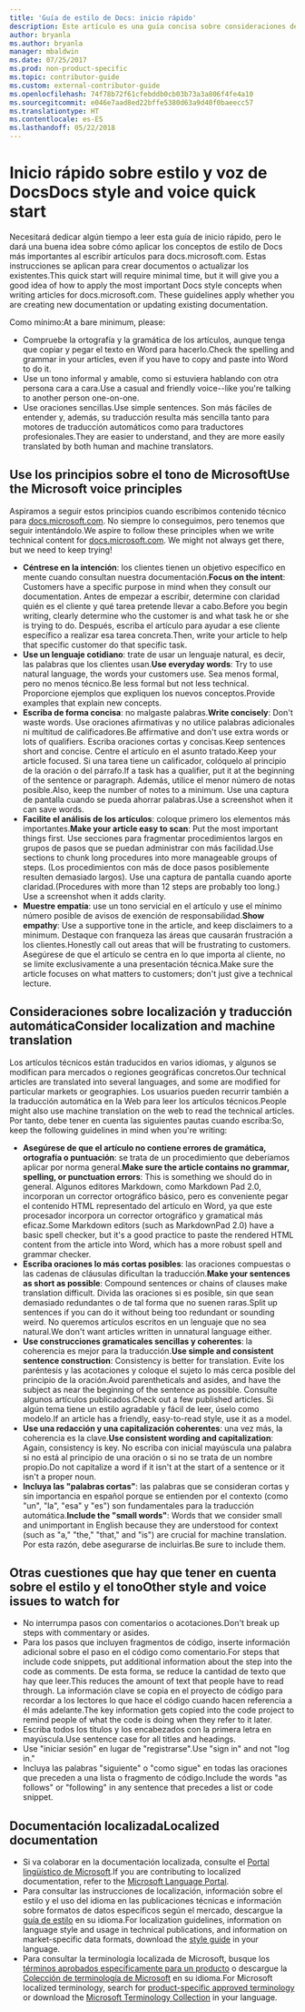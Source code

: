 ```yaml
---
title: 'Guía de estilo de Docs: inicio rápido'
description: Este artículo es una guía concisa sobre consideraciones de estilo, que solo contiene los temas básicos de introducción a docs.microsoft.com.
author: bryanla
ms.author: bryanla
manager: mbaldwin
ms.date: 07/25/2017
ms.prod: non-product-specific
ms.topic: contributor-guide
ms.custom: external-contributor-guide
ms.openlocfilehash: 74f78b72f61cfebddb0cb03b73a3a806f4fe4a10
ms.sourcegitcommit: e046e7aad8ed22bffe5380d63a9d40f0baeecc57
ms.translationtype: HT
ms.contentlocale: es-ES
ms.lasthandoff: 05/22/2018
---
```

# <a name="docs-style-and-voice-quick-start"></a><span data-ttu-id="f850a-103">Inicio rápido sobre estilo y voz de Docs</span><span class="sxs-lookup"><span data-stu-id="f850a-103">Docs style and voice quick start</span></span>

<span data-ttu-id="f850a-104">Necesitará dedicar algún tiempo a leer esta guía de inicio rápido, pero le dará una buena idea sobre cómo aplicar los conceptos de estilo de Docs más importantes al escribir artículos para docs.microsoft.com. Estas instrucciones se aplican para crear documentos o actualizar los existentes.</span><span class="sxs-lookup"><span data-stu-id="f850a-104">This quick start will require minimal time, but it will give you a good idea of how to apply the most important Docs style concepts when writing articles for docs.microsoft.com. These guidelines apply whether you are creating new documentation or updating existing documentation.</span></span>

<span data-ttu-id="f850a-105">Como mínimo:</span><span class="sxs-lookup"><span data-stu-id="f850a-105">At a bare minimum, please:</span></span>

- <span data-ttu-id="f850a-106">Compruebe la ortografía y la gramática de los artículos, aunque tenga que copiar y pegar el texto en Word para hacerlo.</span><span class="sxs-lookup"><span data-stu-id="f850a-106">Check the spelling and grammar in your articles, even if you have to copy and paste into Word to do it.</span></span>
- <span data-ttu-id="f850a-107">Use un tono informal y amable, como si estuviera hablando con otra persona cara a cara.</span><span class="sxs-lookup"><span data-stu-id="f850a-107">Use a casual and friendly voice--like you're talking to another person one-on-one.</span></span>
- <span data-ttu-id="f850a-108">Use oraciones sencillas.</span><span class="sxs-lookup"><span data-stu-id="f850a-108">Use simple sentences.</span></span> <span data-ttu-id="f850a-109">Son más fáciles de entender y, además, su traducción resulta más sencilla tanto para motores de traducción automáticos como para traductores profesionales.</span><span class="sxs-lookup"><span data-stu-id="f850a-109">They are easier to understand, and they are more easily translated by both human and machine translators.</span></span>

## <a name="use-the-microsoft-voice-principles"></a><span data-ttu-id="f850a-110">Use los principios sobre el tono de Microsoft</span><span class="sxs-lookup"><span data-stu-id="f850a-110">Use the Microsoft voice principles</span></span>

<span data-ttu-id="f850a-111">Aspiramos a seguir estos principios cuando escribimos contenido técnico para [docs.microsoft.com](https://docs.microsoft.com). No siempre lo conseguimos, pero tenemos que seguir intentándolo.</span><span class="sxs-lookup"><span data-stu-id="f850a-111">We aspire to follow these principles when we write technical content for [docs.microsoft.com](https://docs.microsoft.com). We might not always get there, but we need to keep trying!</span></span>

- <span data-ttu-id="f850a-112">**Céntrese en la intención**: los clientes tienen un objetivo específico en mente cuando consultan nuestra documentación.</span><span class="sxs-lookup"><span data-stu-id="f850a-112">**Focus on the intent**: Customers have a specific purpose in mind when they consult our documentation.</span></span> <span data-ttu-id="f850a-113">Antes de empezar a escribir, determine con claridad quién es el cliente y qué tarea pretende llevar a cabo.</span><span class="sxs-lookup"><span data-stu-id="f850a-113">Before you begin writing, clearly determine who the customer is and what task he or she is trying to do.</span></span> <span data-ttu-id="f850a-114">Después, escriba el artículo para ayudar a ese cliente específico a realizar esa tarea concreta.</span><span class="sxs-lookup"><span data-stu-id="f850a-114">Then, write your article to help that specific customer do that specific task.</span></span>
- <span data-ttu-id="f850a-115">**Use un lenguaje cotidiano**: trate de usar un lenguaje natural, es decir, las palabras que los clientes usan.</span><span class="sxs-lookup"><span data-stu-id="f850a-115">**Use everyday words**: Try to use natural language, the words your customers use.</span></span> <span data-ttu-id="f850a-116">Sea menos formal, pero no menos técnico.</span><span class="sxs-lookup"><span data-stu-id="f850a-116">Be less formal but not less technical.</span></span> <span data-ttu-id="f850a-117">Proporcione ejemplos que expliquen los nuevos conceptos.</span><span class="sxs-lookup"><span data-stu-id="f850a-117">Provide examples that explain new concepts.</span></span>
- <span data-ttu-id="f850a-118">**Escriba de forma concisa**: no malgaste palabras.</span><span class="sxs-lookup"><span data-stu-id="f850a-118">**Write concisely**: Don't waste words.</span></span> <span data-ttu-id="f850a-119">Use oraciones afirmativas y no utilice palabras adicionales ni multitud de calificadores.</span><span class="sxs-lookup"><span data-stu-id="f850a-119">Be affirmative and don't use extra words or lots of qualifiers.</span></span> <span data-ttu-id="f850a-120">Escriba oraciones cortas y concisas.</span><span class="sxs-lookup"><span data-stu-id="f850a-120">Keep sentences short and concise.</span></span> <span data-ttu-id="f850a-121">Centre el artículo en el asunto tratado.</span><span class="sxs-lookup"><span data-stu-id="f850a-121">Keep your article focused.</span></span> <span data-ttu-id="f850a-122">Si una tarea tiene un calificador, colóquelo al principio de la oración o del párrafo.</span><span class="sxs-lookup"><span data-stu-id="f850a-122">If a task has a qualifier, put it at the beginning of the sentence or paragraph.</span></span> <span data-ttu-id="f850a-123">Además, utilice el menor número de notas posible.</span><span class="sxs-lookup"><span data-stu-id="f850a-123">Also, keep the number of notes to a minimum.</span></span> <span data-ttu-id="f850a-124">Use una captura de pantalla cuando se pueda ahorrar palabras.</span><span class="sxs-lookup"><span data-stu-id="f850a-124">Use a screenshot when it can save words.</span></span>
- <span data-ttu-id="f850a-125">**Facilite el análisis de los artículos**: coloque primero los elementos más importantes.</span><span class="sxs-lookup"><span data-stu-id="f850a-125">**Make your article easy to scan**: Put the most important things first.</span></span> <span data-ttu-id="f850a-126">Use secciones para fragmentar procedimientos largos en grupos de pasos que se puedan administrar con más facilidad.</span><span class="sxs-lookup"><span data-stu-id="f850a-126">Use sections to chunk long procedures into more manageable groups of steps.</span></span> <span data-ttu-id="f850a-127">(Los procedimientos con más de doce pasos posiblemente resulten demasiado largos). Use una captura de pantalla cuando aporte claridad.</span><span class="sxs-lookup"><span data-stu-id="f850a-127">(Procedures with more than 12 steps are probably too long.) Use a screenshot when it adds clarity.</span></span>
- <span data-ttu-id="f850a-128">**Muestre empatía**: use un tono servicial en el artículo y use el mínimo número posible de avisos de exención de responsabilidad.</span><span class="sxs-lookup"><span data-stu-id="f850a-128">**Show empathy**: Use a supportive tone in the article, and keep disclaimers to a minimum.</span></span> <span data-ttu-id="f850a-129">Destaque con franqueza las áreas que causarán frustración a los clientes.</span><span class="sxs-lookup"><span data-stu-id="f850a-129">Honestly call out areas that will be frustrating to customers.</span></span> <span data-ttu-id="f850a-130">Asegúrese de que el artículo se centra en lo que importa al cliente, no se limite exclusivamente a una presentación técnica.</span><span class="sxs-lookup"><span data-stu-id="f850a-130">Make sure the article focuses on what matters to customers; don't just give a technical lecture.</span></span>

## <a name="consider-localization-and-machine-translation"></a><span data-ttu-id="f850a-131">Consideraciones sobre localización y traducción automática</span><span class="sxs-lookup"><span data-stu-id="f850a-131">Consider localization and machine translation</span></span>

<span data-ttu-id="f850a-132">Los artículos técnicos están traducidos en varios idiomas, y algunos se modifican para mercados o regiones geográficas concretos.</span><span class="sxs-lookup"><span data-stu-id="f850a-132">Our technical articles are translated into several languages, and some are modified for particular markets or geographies.</span></span> <span data-ttu-id="f850a-133">Los usuarios pueden recurrir también a la traducción automática en la Web para leer los artículos técnicos.</span><span class="sxs-lookup"><span data-stu-id="f850a-133">People might also use machine translation on the web to read the technical articles.</span></span> <span data-ttu-id="f850a-134">Por tanto, debe tener en cuenta las siguientes pautas cuando escriba:</span><span class="sxs-lookup"><span data-stu-id="f850a-134">So, keep the following guidelines in mind when you're writing:</span></span>

- <span data-ttu-id="f850a-135">**Asegúrese de que el artículo no contiene errores de gramática, ortografía o puntuación**: se trata de un procedimiento que deberíamos aplicar por norma general.</span><span class="sxs-lookup"><span data-stu-id="f850a-135">**Make sure the article contains no grammar, spelling, or punctuation errors**: This is something we should do in general.</span></span> <span data-ttu-id="f850a-136">Algunos editores Markdown, como Markdown Pad 2.0, incorporan un corrector ortográfico básico, pero es conveniente pegar el contenido HTML representado del artículo en Word, ya que este procesador incorpora un corrector ortográfico y gramatical más eficaz.</span><span class="sxs-lookup"><span data-stu-id="f850a-136">Some Markdown editors (such as MarkdownPad 2.0) have a basic spell checker, but it's a good practice to paste the rendered HTML content from the article into Word, which has a more robust spell and grammar checker.</span></span>
- <span data-ttu-id="f850a-137">**Escriba oraciones lo más cortas posibles**: las oraciones compuestas o las cadenas de cláusulas dificultan la traducción.</span><span class="sxs-lookup"><span data-stu-id="f850a-137">**Make your sentences as short as possible**: Compound sentences or chains of clauses make translation difficult.</span></span> <span data-ttu-id="f850a-138">Divida las oraciones si es posible, sin que sean demasiado redundantes o de tal forma que no suenen raras.</span><span class="sxs-lookup"><span data-stu-id="f850a-138">Split up sentences if you can do it without being too redundant or sounding weird.</span></span> <span data-ttu-id="f850a-139">No queremos artículos escritos en un lenguaje que no sea natural.</span><span class="sxs-lookup"><span data-stu-id="f850a-139">We don't want articles written in unnatural language either.</span></span>
- <span data-ttu-id="f850a-140">**Use construcciones gramaticales sencillas y coherentes**: la coherencia es mejor para la traducción.</span><span class="sxs-lookup"><span data-stu-id="f850a-140">**Use simple and consistent sentence construction**: Consistency is better for translation.</span></span> <span data-ttu-id="f850a-141">Evite los paréntesis y las acotaciones y coloque el sujeto lo más cerca posible del principio de la oración.</span><span class="sxs-lookup"><span data-stu-id="f850a-141">Avoid parentheticals and asides, and have the subject as near the beginning of the sentence as possible.</span></span> <span data-ttu-id="f850a-142">Consulte algunos artículos publicados.</span><span class="sxs-lookup"><span data-stu-id="f850a-142">Check out a few published articles.</span></span> <span data-ttu-id="f850a-143">Si algún tema tiene un estilo agradable y fácil de leer, úselo como modelo.</span><span class="sxs-lookup"><span data-stu-id="f850a-143">If an article has a friendly, easy-to-read style, use it as a model.</span></span>
- <span data-ttu-id="f850a-144">**Use una redacción y una capitalización coherentes**: una vez más, la coherencia es la clave.</span><span class="sxs-lookup"><span data-stu-id="f850a-144">**Use consistent wording and capitalization**: Again, consistency is key.</span></span> <span data-ttu-id="f850a-145">No escriba con inicial mayúscula una palabra si no está al principio de una oración o si no se trata de un nombre propio.</span><span class="sxs-lookup"><span data-stu-id="f850a-145">Do not capitalize a word if it isn't at the start of a sentence or it isn't a proper noun.</span></span>
- <span data-ttu-id="f850a-146">**Incluya las "palabras cortas"**: las palabras que se consideran cortas y sin importancia en español porque se entienden por el contexto (como "un", "la", "esa" y "es") son fundamentales para la traducción automática.</span><span class="sxs-lookup"><span data-stu-id="f850a-146">**Include the "small words"**: Words that we consider small and unimportant in English because they are understood for context (such as "a," "the," "that," and "is") are crucial for machine translation.</span></span> <span data-ttu-id="f850a-147">Por esta razón, debe asegurarse de incluirlas.</span><span class="sxs-lookup"><span data-stu-id="f850a-147">Be sure to include them.</span></span>

## <a name="other-style-and-voice-issues-to-watch-for"></a><span data-ttu-id="f850a-148">Otras cuestiones que hay que tener en cuenta sobre el estilo y el tono</span><span class="sxs-lookup"><span data-stu-id="f850a-148">Other style and voice issues to watch for</span></span>

- <span data-ttu-id="f850a-149">No interrumpa pasos con comentarios o acotaciones.</span><span class="sxs-lookup"><span data-stu-id="f850a-149">Don't break up steps with commentary or asides.</span></span>
- <span data-ttu-id="f850a-150">Para los pasos que incluyen fragmentos de código, inserte información adicional sobre el paso en el código como comentario.</span><span class="sxs-lookup"><span data-stu-id="f850a-150">For steps that include code snippets, put additional information about the step into the code as comments.</span></span> <span data-ttu-id="f850a-151">De esta forma, se reduce la cantidad de texto que hay que leer.</span><span class="sxs-lookup"><span data-stu-id="f850a-151">This reduces the amount of text that people have to read through.</span></span> <span data-ttu-id="f850a-152">La información clave se copia en el proyecto de código para recordar a los lectores lo que hace el código cuando hacen referencia a él más adelante.</span><span class="sxs-lookup"><span data-stu-id="f850a-152">The key information gets copied into the code project to remind people of what the code is doing when they refer to it later.</span></span>
- <span data-ttu-id="f850a-153">Escriba todos los títulos y los encabezados con la primera letra en mayúscula.</span><span class="sxs-lookup"><span data-stu-id="f850a-153">Use sentence case for all titles and headings.</span></span>
- <span data-ttu-id="f850a-154">Use "iniciar sesión" en lugar de "registrarse".</span><span class="sxs-lookup"><span data-stu-id="f850a-154">Use "sign in" and not "log in."</span></span>
- <span data-ttu-id="f850a-155">Incluya las palabras "siguiente" o "como sigue" en todas las oraciones que preceden a una lista o fragmento de código.</span><span class="sxs-lookup"><span data-stu-id="f850a-155">Include the words "as follows" or "following" in any sentence that precedes a list or code snippet.</span></span>

## <a name="localized-documentation"></a><span data-ttu-id="f850a-156">Documentación localizada</span><span class="sxs-lookup"><span data-stu-id="f850a-156">Localized documentation</span></span>

- <span data-ttu-id="f850a-157">Si va colaborar en la documentación localizada, consulte el [Portal lingüístico de Microsoft](https://www.microsoft.com/Language/Default.aspx).</span><span class="sxs-lookup"><span data-stu-id="f850a-157">If you are contributing to localized documentation, refer to the [Microsoft Language Portal](https://www.microsoft.com/Language/Default.aspx).</span></span>
- <span data-ttu-id="f850a-158">Para consultar las instrucciones de localización, información sobre el estilo y el uso del idioma en las publicaciones técnicas e información sobre formatos de datos específicos según el mercado, descargue la [guía de estilo](https://www.microsoft.com/Language/StyleGuides.aspx) en su idioma.</span><span class="sxs-lookup"><span data-stu-id="f850a-158">For localization guidelines, information on language style and usage in technical publications, and information on market-specific data formats, download the [style guide](https://www.microsoft.com/Language/StyleGuides.aspx) in your language.</span></span>
- <span data-ttu-id="f850a-159">Para consultar la terminología localizada de Microsoft, busque los [términos aprobados específicamente para un producto](https://www.microsoft.com/Language/Search.aspx) o descargue la [Colección de terminología de Microsoft](https://www.microsoft.com/Language/Terminology.aspx) en su idioma.</span><span class="sxs-lookup"><span data-stu-id="f850a-159">For Microsoft localized terminology, search for [product-specific approved terminology](https://www.microsoft.com/Language/Search.aspx) or download the [Microsoft Terminology Collection](https://www.microsoft.com/Language/Terminology.aspx) in your language.</span></span>
